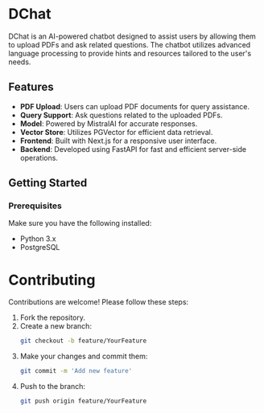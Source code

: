 # DChat

DChat is an AI-powered chatbot designed to assist users by allowing them to upload PDFs and ask related questions. The chatbot utilizes advanced language processing to provide hints and resources tailored to the user's needs.

## Features

- **PDF Upload**: Users can upload PDF documents for query assistance.
- **Query Support**: Ask questions related to the uploaded PDFs.
- **Model**: Powered by MistralAI for accurate responses.
- **Vector Store**: Utilizes PGVector for efficient data retrieval.
- **Frontend**: Built with Next.js for a responsive user interface.
- **Backend**: Developed using FastAPI for fast and efficient server-side operations.

## Getting Started

### Prerequisites

Make sure you have the following installed:

- Python 3.x
- PostgreSQL

# Contributing

Contributions are welcome! Please follow these steps:

1. Fork the repository.
2. Create a new branch:
   ```bash
   git checkout -b feature/YourFeature
3. Make your changes and commit them:
   ```bash
   git commit -m 'Add new feature'
4. Push to the branch:
   ```bash
   git push origin feature/YourFeature


